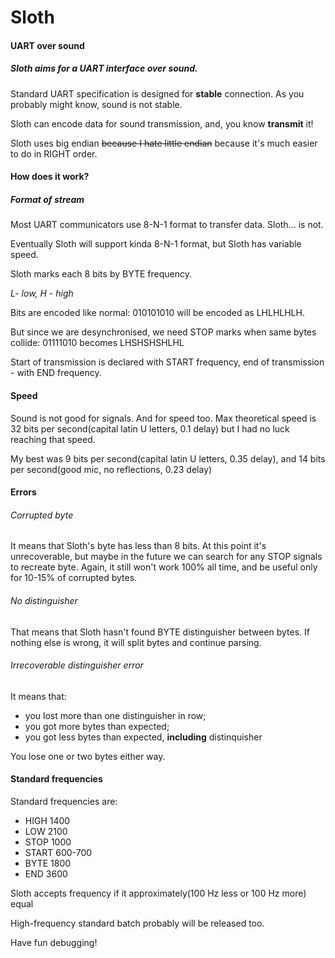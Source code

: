 # Sloth

#### UART over sound

##### Sloth aims for a UART interface over sound. 

Standard UART specification is designed for **stable** connection. As you probably might know, sound is not stable.

Sloth can encode data for sound transmission, and, you know **transmit** it!

Sloth uses big endian ~~because I hate little endian~~ because it's much easier to do in RIGHT order.

#### How does it work?

##### Format of stream

Most UART communicators use 8-N-1 format to transfer data. Sloth... is not.

Eventually Sloth will support kinda 8-N-1 format, but Sloth has variable speed.

Sloth marks each 8 bits by BYTE frequency.

*L- low, H - high*

Bits are encoded like normal: 010101010 will be encoded as LHLHLHLH.

But since we are desynchronised, we need STOP marks when same bytes collide: 01111010 becomes LHSHSHSHLHL

Start of transmission is declared with START frequency, end of transmission - with END frequency.

#### Speed

Sound is not good for signals. And for speed too. Max theoretical speed is 32 bits per second(capital latin U letters, 0.1 delay) but I had no luck reaching that speed.

My best was 9 bits per second(capital latin U letters, 0.35 delay), and 14 bits per second(good mic, no reflections, 0.23 delay)

#### Errors

###### Corrupted byte

It means that Sloth's byte has less than 8 bits. At this point it's unrecoverable, but maybe in the future we can search for any STOP signals to recreate byte. Again, it still won't work 100% all time, and be useful only for 10-15% of corrupted bytes.

###### No distinguisher

That means that Sloth hasn't found BYTE distinguisher between bytes. If nothing else is wrong, it will split bytes and continue parsing.

###### Irrecoverable distinguisher error

It means that:

- you lost more than one distinguisher in row;
- you got more bytes than expected;
- you got less bytes than expected, **including** distinquisher

You lose one or two bytes either way.

#### Standard frequencies

Standard frequencies are:

- HIGH 1400
- LOW 2100
- STOP 1000
- START 600-700
- BYTE 1800
- END 3600

Sloth accepts frequency if it approximately(100 Hz less or 100 Hz more) equal

High-frequency standard batch probably will be released too.



Have fun debugging!
